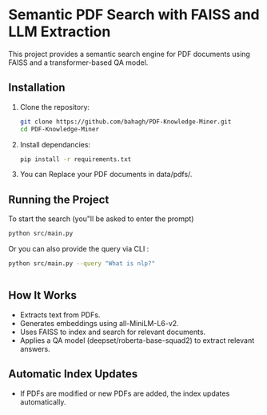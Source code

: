 # Semantic PDF Search with FAISS and LLM Extraction

This project provides a semantic search engine for PDF documents using FAISS and a transformer-based QA model.

## Installation

1. Clone the repository:
   ```bash
   git clone https://github.com/bahagh/PDF-Knowledge-Miner.git
   cd PDF-Knowledge-Miner
   ```
2. Install dependancies:

   ```bash
   pip install -r requirements.txt

   ```
3. You can Replace your PDF documents in data/pdfs/.
## Running the Project

To start the search (you"ll be asked to enter the prompt)
   ```bash
   python src/main.py


   ```

Or you can also provide the query via CLI :
   ```bash
   python src/main.py --query "What is nlp?"



   ```

## How It Works

- Extracts text from PDFs.
- Generates embeddings using all-MiniLM-L6-v2.
- Uses FAISS to index and search for relevant documents.
- Applies a QA model (deepset/roberta-base-squad2) to extract relevant answers.

## Automatic Index Updates
- If PDFs are modified or new PDFs are added, the index updates automatically.
